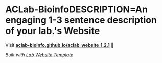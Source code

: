
# ACLab-BioinfoDESCRIPTION=An engaging 1-3 sentence description of your lab.'s Website

Visit **[aclab-bioinfo.github.io/aclab_website_1.2.1](https://aclab-bioinfo.github.io/aclab_website_1.2.1)** 🚀

_Built with [Lab Website Template](https://greene-lab.gitbook.io/lab-website-template-docs)_
